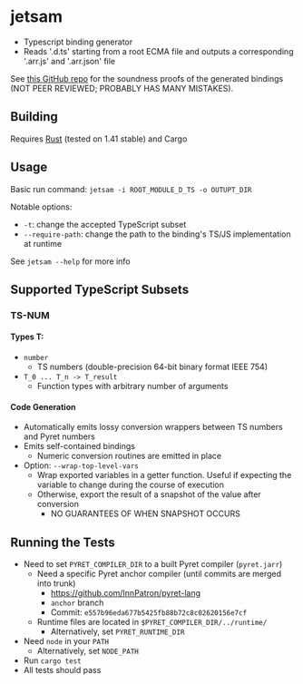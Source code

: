 # jetsam
* Typescript binding generator
* Reads '.d.ts' starting from a root ECMA file and outputs a corresponding '.arr.js' and '.arr.json' file

See [this GitHub repo](https://github.com/InnPatron/jetsam-paper) for the soundness proofs of the generated bindings (NOT PEER REVIEWED; PROBABLY HAS MANY MISTAKES).

## Building
Requires [Rust](https://www.rust-lang.org/) (tested on 1.41 stable) and Cargo

## Usage

Basic run command: `jetsam -i ROOT_MODULE_D_TS -o OUTUPT_DIR`

Notable options:
* `-t`: change the accepted TypeScript subset
* `--require-path`: change the path to the binding's TS/JS implementation at runtime

See `jetsam --help` for more info

## Supported TypeScript Subsets

### TS-NUM
#### Types T:
  * `number`
    * TS numbers (double-precision 64-bit binary format IEEE 754)
  * `T_0 ... T_n -> T_result`
    * Function types with arbitrary number of arguments

#### Code Generation
* Automatically emits lossy conversion wrappers between TS numbers and Pyret numbers
* Emits self-contained bindings
  * Numeric conversion routines are emitted in place
* Option: `--wrap-top-level-vars`
  * Wrap exported variables in a getter function. Useful if expecting the variable to change during the course of execution
  * Otherwise, export the result of a snapshot of the value after conversion
    * NO GUARANTEES OF WHEN SNAPSHOT OCCURS

## Running the Tests

* Need to set `PYRET_COMPILER_DIR` to a built Pyret compiler (`pyret.jarr`)
  * Need a specific Pyret anchor compiler (until commits are merged into trunk)
    * https://github.com/InnPatron/pyret-lang
    * `anchor` branch
    * Commit: `e557b96eda677b5425fb88b72c8c02620156e7cf`
  * Runtime files are located in `$PYRET_COMPILER_DIR/../runtime/`
    * Alternatively, set `PYRET_RUNTIME_DIR`
* Need `node` in your `PATH`
  * Alternatively, set `NODE_PATH`
* Run `cargo test`
* All tests should pass
